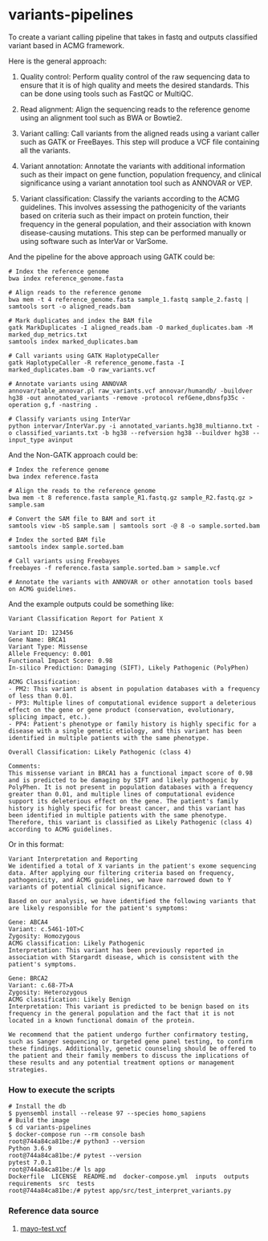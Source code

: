 # variants-pipelines

To create a variant calling pipeline that takes in fastq and outputs classified variant based in ACMG framework.

Here is the general approach:

1. Quality control: Perform quality control of the raw sequencing data to ensure that it is of high quality and meets the desired standards. This can be done using tools such as FastQC or MultiQC.

2. Read alignment: Align the sequencing reads to the reference genome using an alignment tool such as BWA or Bowtie2.

3. Variant calling: Call variants from the aligned reads using a variant caller such as GATK or FreeBayes. This step will produce a VCF file containing all the variants.

4. Variant annotation: Annotate the variants with additional information such as their impact on gene function, population frequency, and clinical significance using a variant annotation tool such as ANNOVAR or VEP.

5. Variant classification: Classify the variants according to the ACMG guidelines. This involves assessing the pathogenicity of the variants based on criteria such as their impact on protein function, their frequency in the general population, and their association with known disease-causing mutations. This step can be performed manually or using software such as InterVar or VarSome.

And the pipeline for the above approach using GATK could be:
```
# Index the reference genome
bwa index reference_genome.fasta

# Align reads to the reference genome
bwa mem -t 4 reference_genome.fasta sample_1.fastq sample_2.fastq | samtools sort -o aligned_reads.bam

# Mark duplicates and index the BAM file
gatk MarkDuplicates -I aligned_reads.bam -O marked_duplicates.bam -M marked_dup_metrics.txt
samtools index marked_duplicates.bam

# Call variants using GATK HaplotypeCaller
gatk HaplotypeCaller -R reference_genome.fasta -I marked_duplicates.bam -O raw_variants.vcf

# Annotate variants using ANNOVAR
annovar/table_annovar.pl raw_variants.vcf annovar/humandb/ -buildver hg38 -out annotated_variants -remove -protocol refGene,dbnsfp35c -operation g,f -nastring .

# Classify variants using InterVar
python intervar/InterVar.py -i annotated_variants.hg38_multianno.txt -o classified_variants.txt -b hg38 --refversion hg38 --buildver hg38 --input_type avinput
```

And the Non-GATK approach could be:
```
# Index the reference genome
bwa index reference.fasta

# Align the reads to the reference genome
bwa mem -t 8 reference.fasta sample_R1.fastq.gz sample_R2.fastq.gz > sample.sam

# Convert the SAM file to BAM and sort it
samtools view -bS sample.sam | samtools sort -@ 8 -o sample.sorted.bam

# Index the sorted BAM file
samtools index sample.sorted.bam

# Call variants using Freebayes
freebayes -f reference.fasta sample.sorted.bam > sample.vcf

# Annotate the variants with ANNOVAR or other annotation tools based on ACMG guidelines.
```

And the example outputs could be something like:
```
Variant Classification Report for Patient X

Variant ID: 123456
Gene Name: BRCA1
Variant Type: Missense
Allele Frequency: 0.001
Functional Impact Score: 0.98
In-silico Prediction: Damaging (SIFT), Likely Pathogenic (PolyPhen)

ACMG Classification:
- PM2: This variant is absent in population databases with a frequency of less than 0.01.
- PP3: Multiple lines of computational evidence support a deleterious effect on the gene or gene product (conservation, evolutionary, splicing impact, etc.).
- PP4: Patient's phenotype or family history is highly specific for a disease with a single genetic etiology, and this variant has been identified in multiple patients with the same phenotype.

Overall Classification: Likely Pathogenic (class 4)

Comments:
This missense variant in BRCA1 has a functional impact score of 0.98 and is predicted to be damaging by SIFT and likely pathogenic by PolyPhen. It is not present in population databases with a frequency greater than 0.01, and multiple lines of computational evidence support its deleterious effect on the gene. The patient's family history is highly specific for breast cancer, and this variant has been identified in multiple patients with the same phenotype. Therefore, this variant is classified as Likely Pathogenic (class 4) according to ACMG guidelines.
```

Or in this format:
```
Variant Interpretation and Reporting
We identified a total of X variants in the patient's exome sequencing data. After applying our filtering criteria based on frequency, pathogenicity, and ACMG guidelines, we have narrowed down to Y variants of potential clinical significance.

Based on our analysis, we have identified the following variants that are likely responsible for the patient's symptoms:

Gene: ABCA4
Variant: c.5461-10T>C
Zygosity: Homozygous
ACMG classification: Likely Pathogenic
Interpretation: This variant has been previously reported in association with Stargardt disease, which is consistent with the patient's symptoms.

Gene: BRCA2
Variant: c.68-7T>A
Zygosity: Heterozygous
ACMG classification: Likely Benign
Interpretation: This variant is predicted to be benign based on its frequency in the general population and the fact that it is not located in a known functional domain of the protein.

We recommend that the patient undergo further confirmatory testing, such as Sanger sequencing or targeted gene panel testing, to confirm these findings. Additionally, genetic counseling should be offered to the patient and their family members to discuss the implications of these results and any potential treatment options or management strategies.
```

### How to execute the scripts
```
# Install the db
$ pyensembl install --release 97 --species homo_sapiens
# Build the image
$ cd variants-pipelines
$ docker-compose run --rm console bash
root@744a84ca81be:/# python3 --version
Python 3.6.9
root@744a84ca81be:/# pytest --version
pytest 7.0.1
root@744a84ca81be:/# ls app
Dockerfile  LICENSE  README.md  docker-compose.yml  inputs  outputs  requirements  src  tests
root@744a84ca81be:/# pytest app/src/test_interpret_variants.py 

```


### Reference data source
1. [mayo-test.vcf](https://bioinformaticstools.mayo.edu/research/vcf-miner-sample-vcfs/)